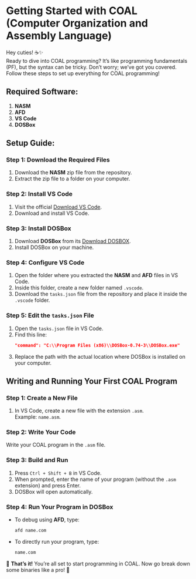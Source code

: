 # Getting Started with COAL (Computer Organization and Assembly Language)

Hey cuties! ☕️✨  
Ready to dive into COAL programming? It’s like programming fundamentals (PF), but the syntax can be tricky. Don’t worry; we’ve got you covered. Follow these steps to set up everything for COAL programming!


## Required Software:
1. **NASM**
2. **AFD**
3. **VS Code**
4. **DOSBox**


## Setup Guide:
### Step 1: Download the Required Files
1. Download the **NASM** zip file from the repository.
2. Extract the zip file to a folder on your computer.

### Step 2: Install VS Code
1. Visit the official [Download VS Code](https://code.visualstudio.com/).
2. Download and install VS Code.

### Step 3: Install DOSBox
1. Download **DOSBox** from its [Download DOSBOX](https://sourceforge.net/projects/dosbox/files/dosbox/0.74-3/DOSBox0.74-3-win32-installer.exe/download).
2. Install DOSBox on your machine.



### Step 4: Configure VS Code
1. Open the folder where you extracted the **NASM** and **AFD** files in VS Code.
2. Inside this folder, create a new folder named `.vscode`.
3. Download the `tasks.json` file from the repository and place it inside the `.vscode` folder.

### Step 5: Edit the `tasks.json` File
1. Open the `tasks.json` file in VS Code.
2. Find this line:
   ```json
   "command": "C:\\Program Files (x86)\\DOSBox-0.74-3\\DOSBox.exe"
   ```
3. Replace the path with the actual location where DOSBox is installed on your computer.
## Writing and Running Your First COAL Program

### Step 1: Create a New File
1. In VS Code, create a new file with the extension `.asm`.  
   Example: `name.asm`.

### Step 2: Write Your Code
Write your COAL program in the `.asm` file.

### Step 3: Build and Run
1. Press `Ctrl + Shift + B` in VS Code.
2. When prompted, enter the name of your program (without the `.asm` extension) and press Enter.
3. DOSBox will open automatically.

### Step 4: Run Your Program in DOSBox
- To debug using **AFD**, type:
  ```bash
  afd name.com
  ```
- To directly run your program, type:
  ```bash
  name.com
  ```
🎉 **That’s it!** You’re all set to start programming in COAL. Now go break down some binaries like a pro! 🚀
